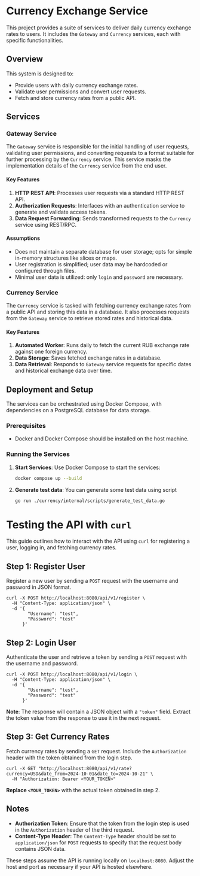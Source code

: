 # Currency Exchange Service

This project provides a suite of services to deliver daily currency exchange rates to users. It includes the `Gateway` and `Currency` services, each with specific functionalities.

## Overview

This system is designed to:
- Provide users with daily currency exchange rates.
- Validate user permissions and convert user requests.
- Fetch and store currency rates from a public API.

## Services

### Gateway Service

The `Gateway` service is responsible for the initial handling of user requests, validating user permissions, and converting requests to a format suitable for further processing by the `Currency` service. This service masks the implementation details of the `Currency` service from the end user.

#### Key Features
1. **HTTP REST API**: Processes user requests via a standard HTTP REST API.
2. **Authorization Requests**: Interfaces with an authentication service to generate and validate access tokens.
3. **Data Request Forwarding**: Sends transformed requests to the `Currency` service using REST/RPC.

#### Assumptions
- Does not maintain a separate database for user storage; opts for simple in-memory structures like slices or maps.
- User registration is simplified; user data may be hardcoded or configured through files.
- Minimal user data is utilized: only `login` and `password` are necessary.

### Currency Service

The `Currency` service is tasked with fetching currency exchange rates from a public API and storing this data in a database. It also processes requests from the `Gateway` service to retrieve stored rates and historical data.

#### Key Features
1. **Automated Worker**: Runs daily to fetch the current RUB exchange rate against one foreign currency.
2. **Data Storage**: Saves fetched exchange rates in a database.
3. **Data Retrieval**: Responds to `Gateway` service requests for specific dates and historical exchange data over time.

## Deployment and Setup

The services can be orchestrated using Docker Compose, with dependencies on a PostgreSQL database for data storage.

### Prerequisites
- Docker and Docker Compose should be installed on the host machine.

### Running the Services

1. **Start Services**:
   Use Docker Compose to start the services:

   ```sh
   docker compose up --build

2. **Generate test data**:
   You can generate some test data using script
   ```sh
   go run ./currency/internal/scripts/generate_test_data.go

# Testing the API with `curl`

This guide outlines how to interact with the API using `curl` for registering a user, logging in, and fetching currency rates.

## Step 1: Register User

Register a new user by sending a `POST` request with the username and password in JSON format.

    curl -X POST http://localhost:8080/api/v1/register \
      -H "Content-Type: application/json" \
      -d '{
            "Username": "test",
            "Password": "test"
          }'

## Step 2: Login User

Authenticate the user and retrieve a token by sending a `POST` request with the username and password.

    curl -X POST http://localhost:8080/api/v1/login \
      -H "Content-Type: application/json" \
      -d '{
            "Username": "test",
            "Password": "test"
          }'

**Note**: The response will contain a JSON object with a `"token"` field. Extract the token value from the response to use it in the next request.

## Step 3: Get Currency Rates

Fetch currency rates by sending a `GET` request. Include the `Authorization` header with the token obtained from the login step.

    curl -X GET "http://localhost:8080/api/v1/rate?currency=USD&date_from=2024-10-01&date_to=2024-10-21" \
      -H "Authorization: Bearer <YOUR_TOKEN>"

**Replace `<YOUR_TOKEN>`** with the actual token obtained in step 2.

## Notes

- **Authorization Token**: Ensure that the token from the login step is used in the `Authorization` header of the third request.
- **Content-Type Header**: The `Content-Type` header should be set to `application/json` for `POST` requests to specify that the request body contains JSON data.

These steps assume the API is running locally on `localhost:8080`. Adjust the host and port as necessary if your API is hosted elsewhere.